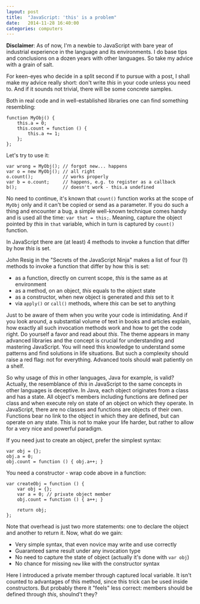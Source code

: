 ```yaml
---
layout: post
title:  "JavaScript: 'this' is a problem"
date:   2014-11-28 16:40:00
categories: computers
---
```


**Disclaimer**: As of now, I'm a newbie to JavaScript with bare year of
industrial experience in the language and its environments. I do base tips and
conclusions on a dozen years with other languages. So take my advice with a
grain of salt.

For keen-eyes who decide in a split second if to pursue with a post, I shall
make my advice really short: don't write *this* in your code unless you need to.
And if it sounds not trivial, there will be some concrete samples.

Both in real code and in well-established libraries one can find something
resembling:

    function MyObj() {
        this.a = 0;
        this.count = function () {
            this.a += 1;
        };
    };

Let's try to use it:

    var wrong = MyObj(); // forgot new... happens
    var o = new MyObj(); // all right
    o.count();           // works properly
    var b = o.count;     // happens, e.g. to register as a callback
    b();                 // doesn't work - this.a undefined

No need to continue, it's known that `count()` function works at the scope of
`MyObj` only and it can't be copied or send as a parameter. If you do such a
thing and encounter a bug, a simple well-known technique comes handy and is used
all the time: `var that = this;`. Meaning, capture the object pointed by *this*
in `that` variable, which in turn is captured by `count()` function.

In JavaScript there are (at least) 4 methods to invoke a function that differ
by how *this* is set.

John Resig in the "Secrets of the JavaScript Ninja" makes a list of four (!)
methods to invoke a function that differ by how this is set:

+ as a function, directly on current scope, *this* is the same as at environment
+ as a method, on an object, *this* equals to the object state
+ as a constructor, when new object is generated and *this* set to it
+ via `apply()` or `call()` methods, where *this* can be set to anything

Just to be aware of them when you write your code is intimidating. And if you
look around, a substantial volume of text in books and articles explain, how
exactly all such invocation methods work and how to get the code right. Do
yourself a favor and read about *this*. The theme appears in many advanced
libraries and the concept is crucial for understanding and mastering JavaScript.
You will need this knowledge to understand some patterns and find solutions in
life situations. But such a complexity should raise a red flag: not for
everything. Advanced tools should wait patiently on a shelf.

So why usage of *this* in other languages, Java for example, is valid? Actually,
the resemblance of *this* in JavaScript to the same concepts in other languages
is deceptive. In Java, each object originates from a class and has a state. All
object's members including functions are defined per class and when execute rely
on state of an object on which they operate. In JavaScript, there are no classes
and functions are objects of their own. Functions bear no link to the object in
which they are defined, but can operate on any state. This is not to make your
life harder, but rather to allow for a very nice and powerful paradigm.

If you need just to create an object, prefer the simplest syntax:

    var obj = {};
    obj.a = 0;
    obj.count = function () { obj.a++; }

You need a constructor - wrap code above in a function:

    var createObj = function () {
        var obj = {};
        var a = 0; // private object member
        obj.count = function () { a++; }
        
        return obj;
    };

Note that overhead is just two more statements: one to declare the object and
another to return it. Now, what do we gain:

* Very simple syntax, that even novice may write and use correctly
* Guaranteed same result under any invocation type
* No need to capture the state of object (actually it's done with `var obj`)
* No chance for missing `new` like with the constructor syntax

Here I introduced a private member through captured local variable. It isn't
counted to advantages of this method, since this trick can be used inside
constructors. But probably there it "feels" less correct: members should be
defined through *this*, shoulnd't they?


